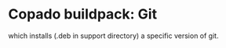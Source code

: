 Copado buildpack: Git
============================

which installs (.deb in support directory) a specific version of git.
